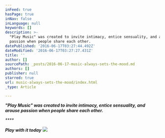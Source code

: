 ```yaml
---
inFeed: true
hasPage: true
inNav: false
inLanguage: null
keywords: []
description: >-
  "Play Music" was created to invite intimacy, entice sensuality, and arouse
  passion when people share each other.
datePublished: '2016-06-17T03:27:44.492Z'
dateModified: '2016-06-17T03:27:27.431Z'
title: ''
author: []
sourcePath: _posts/2016-06-17-music-always-sets-the-mood.md
authors: []
publisher: null
starred: true
url: music-always-sets-the-mood/index.html
_type: Article

---
```

_**"Play Music" was created to invite intimacy, entice sensuality, and arouse passion when people share each other.**_

_****_

_**Play with it today**_
![](https://the-grid-user-content.s3-us-west-2.amazonaws.com/7b71a104-27cb-4315-b397-96daa869899d.png)